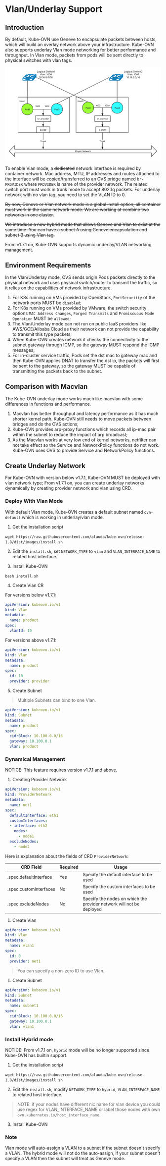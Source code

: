 # Vlan/Underlay Support

## Introduction

By default, Kube-OVN use Geneve to encapsulate packets between hosts, which will build an overlay network above your infrastructure.
Kube-OVN also supports underlay Vlan mode networking for better performance and throughput.
In Vlan mode, packets from pods will be sent directly to physical switches with vlan tags.

![topology](vlan-topolgy.png "vlan network topology")

To enable Vlan mode, a ~~dedicated~~ network interface is required by container network. Mac address, MTU, IP addresses and routes attached to the interface will be copied/transferred to an OVS bridge named `br-PROVIDER` where `PROVIDER` is name of the provider network.
The related switch port must work in trunk mode to accept 802.1q packets. For underlay network with no vlan tag, you need
to set the VLAN ID to 0.

~~By now, Geneve or Vlan network mode is a global install option, all container must work in the same network mode.
We are working at combine two networks in one cluster.~~

~~We introduce a new hybrid mode that allows Geneve and Vlan to exist at the same time.
You can have a subnet A using Geneve encapsulation and subnet B using Vlan tag.~~

From v1.7.1 on, Kube-OVN supports dynamic underlay/VLAN networking management.

## Environment Requirements

In the Vlan/Underlay mode, OVS sends origin Pods packets directly to the physical network and uses physical switch/router to transmit the traffic, so it relies on the capabilities of network infrastructure.

1. For K8s running on VMs provided by OpenStack, `PortSecuriity` of the network ports MUST be `disabled`;
2. For K8s running on VMs provided by VMware, the switch security options `MAC Address Changes`, `Forged Transmits` and `Promiscuous Mode Operation` MUST be `allowed`;
3. The Vlan/Underlay mode can not run on public IaaS providers like AWS/GCE/Alibaba Cloud as their network can not provide the capability to transmit this type packets;
4. When Kube-OVN creates network it checks the connectivity to the subnet gateway through ICMP, so the gateway MUST respond the ICMP messages;
5. For in-cluster service traffic, Pods set the dst mac to gateway mac and then Kube-OVN applies DNAT to transfer the dst ip, the packets will first be sent to the gateway, so the gateway MUST be capable of transmitting the packets back to the subnet.

## Comparison with Macvlan

The Kube-OVN underlay mode works much like macvlan with some differences in functions and performance.

1. Macvlan has better throughput and latency performance as it has much shorter kernel path. Kube-OVN still needs to move packets between bridges and do the OVS actions;
2. Kube-OVN provides arp-proxy functions which records all ip-mac pair within the subnet to reduce the impact of arp broadcast;
3. As the Macvlan works at very low end of kernel networks, netfilter can not take effect so the Service and NetworkPolicy functions do not work. Kube-OVN uses OVS to provide Service and NetworkPolicy functions.

## Create Underlay Network

For Kube-OVN with version below v1.7.1, Kube-OVN MUST be deployed with vlan network type; From v1.7.1 on, you can create underlay networks dynamically by creating provider network and vlan using CRD.

### Deploy With Vlan Mode

With default Vlan mode, Kube-OVN creates a default subnet named `ovn-default` which is working in underlay/vlan mode.

1. Get the installation script

`wget https://raw.githubusercontent.com/alauda/kube-ovn/release-1.8/dist/images/install.sh`

2. Edit the `install.sh`, set `NETWORK_TYPE` to `vlan` and `VLAN_INTERFACE_NAME` to related host interface.

3. Install Kube-OVN

`bash install.sh`

4. Create Vlan CR

For versions below v1.7.1:

```yml
apiVersion: kubeovn.io/v1
kind: Vlan
metadata:
  name: product
spec:
  vlanId: 10
```

For versions above v1.7.1:

```yml
apiVersion: kubeovn.io/v1
kind: Vlan
metadata:
  name: product
spec:
  id: 10
  provider: provider
```

5. Create Subnet

> Multiple Subnets can bind to one Vlan.

```yml
apiVersion: kubeovn.io/v1
kind: Subnet
metadata:
  name: product
spec:
  cidrBlock: 10.100.0.0/16
  gateway: 10.100.0.1
  vlan: product
```

### Dynamical Management

NOTICE: This feature requires version v1.7.1 and above.

1. Creating Provider Network

```yml
apiVersion: kubeovn.io/v1
kind: ProviderNetwork
metadata:
  name: net1
spec:
  defaultInterface: eth1
  customInterfaces:
  - interface: eth2
    nodes:
      - node1
  excludeNodes:
    - node2
```

Here is explanation about the fields of CRD `ProviderNetwork`:

| CRD Field              | Required | Usage                                                                |
| ---------------------- | -------- | -------------------------------------------------------------------- |
| .spec.defaultInterface | Yes      | Specify the default interface to be used                             |
| .spec.customInterfaces | No       | Specify the custom interfaces to be used                             |
| .spec.excludeNodes     | No       | Specify the nodes on which the provider network will not be deployed |

1. Create Vlan

```yml
apiVersion: kubeovn.io/v1
kind: Vlan
metadata:
  name: vlan1
spec:
  id: 0
  provider: net1
```

> You can specify a non-zero ID to use Vlan.

1. Create Subnet

```yml
apiVersion: kubeovn.io/v1
kind: Subnet
metadata:
  name: subnet1
spec:
  cidrBlock: 10.100.0.0/16
  gateway: 10.100.0.1
  vlan: vlan1
```

### Install Hybrid mode

NOTICE: From v1.7.1 on, `hybrid` mode will be no longer supported since Kube-OVN has builtin support.

1. Get the installation script

`wget https://raw.githubusercontent.com/alauda/kube-ovn/release-1.8/dist/images/install.sh`

2. Edit the `install.sh`, modify `NETWORK_TYPE` to `hybrid`, `VLAN_INTERFACE_NAME` to related host interface.
> NOTE: if your nodes have different nic name for vlan device you could use regex for VLAN_INTERFACE_NAME or label those nodes with
   own `ovn.kubernetes.io/host_interface_name`.

3. Install Kube-OVN

### Note

Vlan mode will auto-assign a VLAN to a subnet if the subnet doesn't specify a VLAN. 
The hybrid mode will not do the auto-assign, if your subnet doesn't specify a VLAN then the subnet will treat as Geneve mode.
